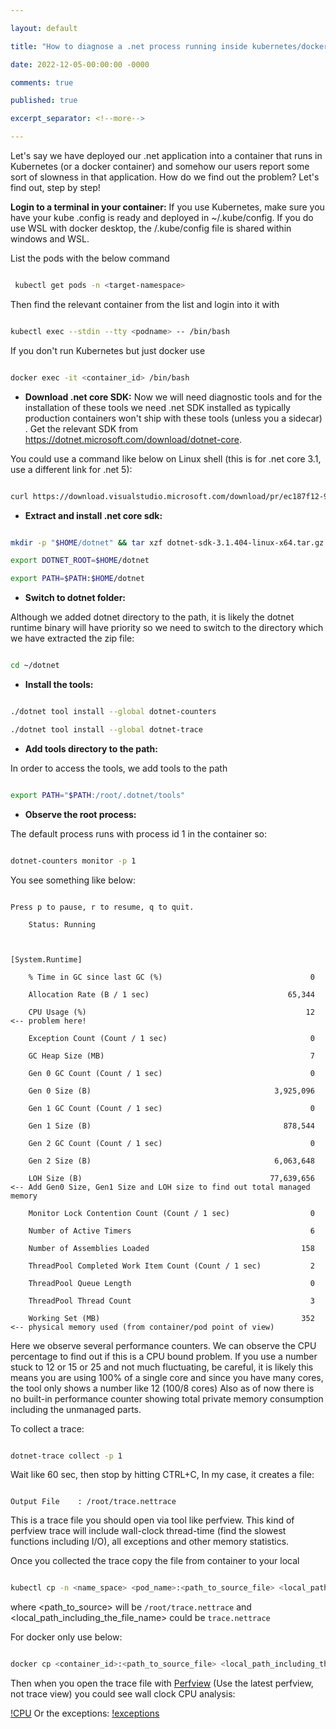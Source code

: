 ```yaml
---

layout: default

title: "How to diagnose a .net process running inside kubernetes/docker"

date: 2022-12-05-00:00:00 -0000

comments: true

published: true

excerpt_separator: <!--more-->

---
```




Let's say we have deployed our .net application into a container that runs in Kubernetes (or a docker container) and somehow our users report some sort of slowness in that application. How do we find out the problem? Let's find out, step by step!
<!--more-->


**Login to a terminal in your container:** If you use Kubernetes, make sure you have your kube .config is ready and deployed in ~/.kube/config. If you do use WSL with docker desktop, the /.kube/config file is shared within windows and WSL. 



List the pods with the below command

```bash

 kubectl get pods -n <target-namespace>

 ```

Then find the relevant container from the list and login into it with

```bash

kubectl exec --stdin --tty <podname> -- /bin/bash

```



If you don't run Kubernetes but just docker use



```bash

docker exec -it <container_id> /bin/bash

```



* **Download .net core SDK:** Now we will need diagnostic tools and for the installation of these tools we need .net SDK installed as typically production containers won't ship with these tools (unless you a sidecar) . Get the relevant SDK from https://dotnet.microsoft.com/download/dotnet-core. 

You could use a command like below on Linux shell (this is for .net core 3.1, use a different link for .net 5):

```bash

curl https://download.visualstudio.microsoft.com/download/pr/ec187f12-929e-4aa7-8abc-2f52e147af1d/56b0dbb5da1c191bff2c271fcd6e6394/dotnet-sdk-3.1.404-linux-x64.tar.gz --output dotnet-sdk-3.1.404-linux-x64.tar.gz

```

* **Extract and install .net core sdk:**

```bash

mkdir -p "$HOME/dotnet" && tar xzf dotnet-sdk-3.1.404-linux-x64.tar.gz -C "$HOME/dotnet"

export DOTNET_ROOT=$HOME/dotnet

export PATH=$PATH:$HOME/dotnet

```

* **Switch to dotnet folder:**

Although we added dotnet directory to the path, it is likely the dotnet runtime binary will have priority so we need to switch to the directory which we have extracted the zip file:

```bash

cd ~/dotnet

```

* **Install the tools:**

```bash

./dotnet tool install --global dotnet-counters

./dotnet tool install --global dotnet-trace

```

* **Add tools directory to the path:**

In order to access the tools, we add tools to the path

```bash

export PATH="$PATH:/root/.dotnet/tools"

```



* **Observe the root process:**

The default process runs with process id 1 in the container so:

```bash

dotnet-counters monitor -p 1

```

You see something like below:

```

Press p to pause, r to resume, q to quit.

    Status: Running



[System.Runtime]

    % Time in GC since last GC (%)                                 0

    Allocation Rate (B / 1 sec)                               65,344

    CPU Usage (%)                                                 12 <-- problem here!

    Exception Count (Count / 1 sec)                                0 

    GC Heap Size (MB)                                              7

    Gen 0 GC Count (Count / 1 sec)                                 0

    Gen 0 Size (B)                                         3,925,096

    Gen 1 GC Count (Count / 1 sec)                                 0

    Gen 1 Size (B)                                           878,544

    Gen 2 GC Count (Count / 1 sec)                                 0

    Gen 2 Size (B)                                         6,063,648

    LOH Size (B)                                          77,639,656 <-- Add Gen0 Size, Gen1 Size and LOH size to find out total managed memory

    Monitor Lock Contention Count (Count / 1 sec)                  0

    Number of Active Timers                                        6

    Number of Assemblies Loaded                                  158

    ThreadPool Completed Work Item Count (Count / 1 sec)           2

    ThreadPool Queue Length                                        0

    ThreadPool Thread Count                                        3

    Working Set (MB)                                             352 <-- physical memory used (from container/pod point of view)

 ```

Here we observe several performance counters. We can observe the CPU percentage to find out if this is a CPU bound problem. If you use a number stuck to 12 or 15 or 25 and not much fluctuating, be careful, it is likely this means you are using 100% of a single core and since you have many cores, the tool only shows a number like 12 (100/8 cores) Also as of now there is no built-in performance counter showing total private memory consumption including the unmanaged parts.



To collect a trace:

```bash

dotnet-trace collect -p 1

```



Wait like 60 sec, then stop by hitting CTRL+C, In my case, it creates a file:

```

Output File    : /root/trace.nettrace

```

This is a trace file you should open via tool like perfview. This kind of perfview trace will include wall-clock thread-time (find the slowest functions including I/O), all exceptions and other memory statistics.

Once you collected the trace copy the file from container to your local

```bash

kubectl cp -n <name_space> <pod_name>:<path_to_source_file> <local_path_including_the_file_name>

```

where <path_to_source> will be `/root/trace.nettrace` and <local_path_including_the_file_name> could be `trace.nettrace`



For docker only use below:



```bash

docker cp <container_id>:<path_to_source_file> <local_path_including_the_file_name>

```



Then when you open the trace file with [Perfview](https://github.com/Microsoft/perfview/releases)  (Use the latest perfview, not trace view) 
you could see wall clock CPU analysis:

[!CPU](/assets/cpu.png)
Or the exceptions:
[!exceptions](/assets/exceptions.png)




